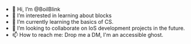 - 👋 Hi, I’m @BoilBlink
- 👀 I’m interested in learning about blocks
- 🌱 I’m currently learning the basics of CS.
- 💞️ I’m looking to collaborate on IoS development projects in the future.
- 📫 How to reach me: Drop me a DM, I'm an accessible ghost.

<!---
BoilBlink/BoilBlink is a ✨ special ✨ repository because its `README.md` (this file) appears on your GitHub profile.
You can click the Preview link to take a look at your changes.
--->
